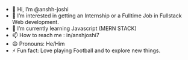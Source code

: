 - 👋 Hi, I’m @anshh-joshi
- 👀 I’m interested in getting an Internship or a Fulltime Job in Fullstack Web development.
- 🌱 I’m currently learning Javascript (MERN STACK) 
- 📫 How to reach me : in/anshjoshi7
- 😄 Pronouns: He/Him
- ⚡ Fun fact: Love playing Football and to explore new things. 

<!---
anshh-joshi/anshh-joshi is a ✨ special ✨ repository because its `README.md` (this file) appears on your GitHub profile.
You can click the Preview link to take a look at your changes.
--->
